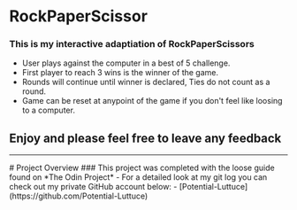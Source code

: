 # RockPaperScissor

### This is my interactive adaptiation of RockPaperScissors
- User plays against the computer in a best of 5 challenge.
- First player to reach 3 wins is the winner of the game.
- Rounds will continue until winner is declared, Ties do not count as a round.
- Game can be reset at anypoint of the game if you don't feel like loosing to a computer.

## Enjoy and please feel free to leave any feedback
<hr>
# Project Overview 
### This project was completed with the loose guide found on *The Odin Project*
- For a detailed look at my git log you can check out my private GitHub account below:
- [Potential-Luttuce](https://github.com/Potential-Luttuce)
